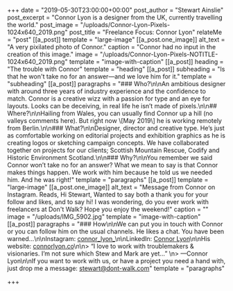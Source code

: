 +++
date = "2019-05-30T23:00:00+00:00"
post_author = "Stewart Ainslie"
post_excerpt = "Connor Lyon is a designer from the UK, currently travelling the world."
post_image = "/uploads/Connor-Lyon-Pixels-1024x640_2019.png"
post_title = "Freelance Focus: Connor Lyon"
relateMe = "post"
[[a_post]]
template = "large-image"
[[a_post.one_image]]
alt_text = "A very pixilated photo of Connor."
caption = "Connor had no input in the creation of this image."
image = "/uploads/Connor-Lyon-Pixels-NOTITLE-1024x640_2019.png"
template = "image-with-caption"
[[a_post]]
heading = "The trouble with Connor"
template = "heading"
[[a_post]]
subheading = "Is that he won't take no for an answer—and we love him for it."
template = "subheading"
[[a_post]]
paragraphs = "### Who?\n\nAn ambitious designer with around three years of industry experience and the confidence to match. Connor is a creative wizz with a passion for type and an eye for layouts. Looks can be deceiving, in real life he isn’t made of pixels.\n\n## Where?\n\nHailing from Wales, you can usually find Connor up a hill (no valleys comments here). But right now \\[May 2019\\] he is working remotely from Berlin.\n\n### What?\n\nDesigner, director and creative type. He’s just as comfortable working on editorial projects and exhibition graphics as he is creating logos or sketching campaign concepts. We have collaborated together on projects for our clients; Scottish Mountain Rescue, Codify and Historic Environment Scotland.\n\n### Why?\n\nYou remember we said Connor won’t take no for an answer? What we mean to say is that Connor makes things happen. We work with him because he told us we needed him. And he was right!"
template = "paragraphs"
[[a_post]]
template = "large-image"
[[a_post.one_image]]
alt_text = "Message from Connor on Instagram. Reads, Hi Stewart, Wanted to say both a thank you for your follow and likes, and to say hi! I was wondering, do you ever work with freelancers at Don't Walk? Hope you enjoy the weekend!"
caption = ""
image = "/uploads/IMG_5902.jpg"
template = "image-with-caption"
[[a_post]]
paragraphs = "### How\n\nWe can put you in touch with Connor or you can follow him on the usual channels. He likes a chat. You have been warned…\n\nInstagram: [connor_lyon_](https://www.instagram.com/connor_lyon_/)\n\nLinkedIn: [Connor Lyon](https://www.linkedin.com/in/connorlyon/)\n\nHis website: [connorlyon.co](https://www.connorlyon.co/)\n\n> “I love to work with troublemakers & visionaries. I’m not sure which Stew and Mark are yet…”  \n> —Connor Lyon\n\nIf you want to work with us, or have a project you need a hand with, just drop me a message: stewart@dont-walk.com"
template = "paragraphs"

+++
